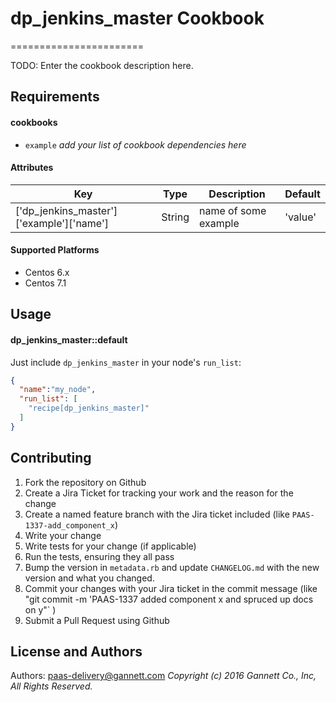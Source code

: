 # dp_jenkins_master Cookbook
=======================

TODO: Enter the cookbook description here.

Requirements
------------
#### cookbooks
- `example`
_add your list of cookbook dependencies here_

#### Attributes

Key | Type | Description | Default
--- | ---- | ----------- | -------
['dp_jenkins_master']['example']['name'] | String | name of some example | 'value'

#### Supported Platforms

- Centos 6.x
- Centos 7.1

Usage
-----
#### dp_jenkins_master::default

Just include `dp_jenkins_master` in your node's `run_list`:

```json
{
  "name":"my_node",
  "run_list": [
    "recipe[dp_jenkins_master]"
  ]
}
```

Contributing
------------
1. Fork the repository on Github
2. Create a Jira Ticket for tracking your work and the reason for the change
3. Create a named feature branch with the Jira ticket included (like `PAAS-1337-add_component_x`)
4. Write your change
5. Write tests for your change (if applicable)
6. Run the tests, ensuring they all pass
7. Bump the version in `metadata.rb` and update `CHANGELOG.md` with the new version and what you changed.
8. Commit your changes with your Jira ticket in the commit message (like "git commit -m 'PAAS-1337 added component x and spruced up docs on y"` )
9. Submit a Pull Request using Github

License and Authors
-------------------
Authors: paas-delivery@gannett.com
_Copyright (c) 2016 Gannett Co., Inc, All Rights Reserved._
